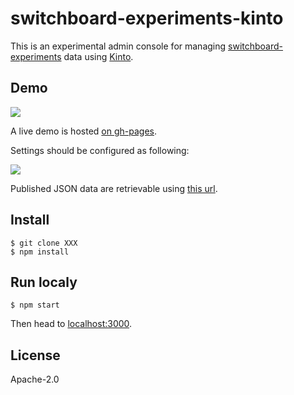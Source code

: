 # switchboard-experiments-kinto

This is an experimental admin console for managing [switchboard-experiments](https://github.com/mozilla-services/switchboard-experiments) data using [Kinto](http://kinto-storage.org/).

## Demo

![](http://i.imgur.com/ZL0joMm.png)

A live demo is hosted [on gh-pages](https://mozilla-services.github.io/switchboard-experiments-kinto).

Settings should be configured as following:

![](http://i.imgur.com/4jQGs4F.png)

Published JSON data are retrievable using [this url](https://public:notsecret@kinto.dev.mozaws.net/v1/buckets/default/collections/experiments/records).

## Install

```
$ git clone XXX
$ npm install
```

## Run localy

```
$ npm start
```

Then head to [localhost:3000](http://localhost:3000/).

## License

Apache-2.0
